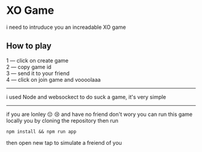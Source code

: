 # XO Game
i need to intruduce you an increadable XO game


## How to play
1 — click on create game  <br />
2 — copy game id <br />
3 — send it to your friend <br />
4 — click on join game and voooolaaa <br />

----
i used Node and websockect to do suck a game, it's very simple

-----------
if you are lonley :pensive: :cry: and have no friend don't wory you can run this game locally you by cloning the repository then run
```
npm install && npm run app
```
then open new tap to simulate a freiend of you
